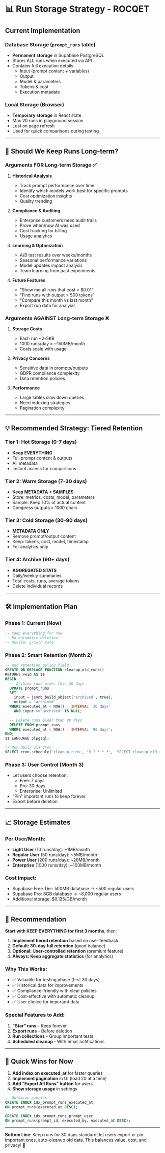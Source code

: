 # 📊 Run Storage Strategy - ROCQET

## Current Implementation

### Database Storage (`prompt_runs` table)
- **Permanent storage** in Supabase PostgreSQL
- Stores ALL runs when executed via API
- Contains full execution details:
  - Input (prompt content + variables)
  - Output 
  - Model & parameters
  - Tokens & cost
  - Execution metadata

### Local Storage (Browser)
- **Temporary storage** in React state
- Max 20 runs in playground session
- Lost on page refresh
- Used for quick comparisons during testing

---

## 🤔 Should We Keep Runs Long-term?

### Arguments FOR Long-term Storage ✅

1. **Historical Analysis**
   - Track prompt performance over time
   - Identify which models work best for specific prompts
   - Cost optimization insights
   - Quality trending

2. **Compliance & Auditing**
   - Enterprise customers need audit trails
   - Prove when/how AI was used
   - Cost tracking for billing
   - Usage analytics

3. **Learning & Optimization**
   - A/B test results over weeks/months
   - Seasonal performance variations
   - Model updates impact analysis
   - Team learning from past experiments

4. **Future Features**
   - "Show me all runs that cost < $0.01"
   - "Find runs with output > 500 tokens"
   - "Compare this month vs last month"
   - Export run data for analysis

### Arguments AGAINST Long-term Storage ❌

1. **Storage Costs**
   - Each run ~2-5KB
   - 1000 runs/day = ~150MB/month
   - Costs scale with usage

2. **Privacy Concerns**
   - Sensitive data in prompts/outputs
   - GDPR compliance complexity
   - Data retention policies

3. **Performance**
   - Large tables slow down queries
   - Need indexing strategies
   - Pagination complexity

---

## 💡 Recommended Strategy: Tiered Retention

### Tier 1: Hot Storage (0-7 days)
- **Keep EVERYTHING**
- Full prompt content & outputs
- All metadata
- Instant access for comparisons

### Tier 2: Warm Storage (7-30 days)
- **Keep METADATA + SAMPLES**
- Store: metrics, costs, model, parameters
- Sample: Keep 10% of actual content
- Compress outputs > 1000 chars

### Tier 3: Cold Storage (30-90 days)
- **METADATA ONLY**
- Remove prompt/output content
- Keep: tokens, cost, model, timestamp
- For analytics only

### Tier 4: Archive (90+ days)
- **AGGREGATED STATS**
- Daily/weekly summaries
- Total costs, runs, average tokens
- Delete individual records

---

## 🛠️ Implementation Plan

### Phase 1: Current (Now)
```sql
-- Keep everything for now
-- No automatic deletion
-- Monitor growth rate
```

### Phase 2: Smart Retention (Month 2)
```sql
-- Add retention_policy field
CREATE OR REPLACE FUNCTION cleanup_old_runs()
RETURNS void AS $$
BEGIN
  -- Archive runs older than 30 days
  UPDATE prompt_runs 
  SET 
    input = jsonb_build_object('archived', true),
    output = 'archived'
  WHERE executed_at < NOW() - INTERVAL '30 days'
    AND input->>'archived' IS NULL;
    
  -- Delete runs older than 90 days
  DELETE FROM prompt_runs
  WHERE executed_at < NOW() - INTERVAL '90 days';
END;
$$ LANGUAGE plpgsql;

-- Run daily via cron
SELECT cron.schedule('cleanup-runs', '0 2 * * *', 'SELECT cleanup_old_runs()');
```

### Phase 3: User Control (Month 3)
- Let users choose retention:
  - Free: 7 days
  - Pro: 30 days
  - Enterprise: Unlimited
- "Pin" important runs to keep forever
- Export before deletion

---

## 📈 Storage Estimates

### Per User/Month:
- **Light User** (10 runs/day): ~1MB/month
- **Regular User** (50 runs/day): ~5MB/month  
- **Power User** (200 runs/day): ~20MB/month
- **Enterprise** (1000 runs/day): ~100MB/month

### Cost Impact:
- Supabase Free Tier: 500MB database → ~500 regular users
- Supabase Pro: 8GB database → ~8,000 regular users
- Additional storage: $0.125/GB/month

---

## 🎯 Recommendation

**Start with KEEP EVERYTHING for first 3 months**, then:

1. **Implement tiered retention** based on user feedback
2. **Default: 30-day full retention** (good balance)
3. **Optional: User-controlled retention** (premium feature)
4. **Always: Keep aggregate statistics** (for analytics)

### Why This Works:
- ✅ Valuable for testing phase (first 30 days)
- ✅ Historical data for improvements
- ✅ Compliance-friendly with clear policies
- ✅ Cost-effective with automatic cleanup
- ✅ User choice for important data

### Special Features to Add:
1. **"Star" runs** - Keep forever
2. **Export runs** - Before deletion
3. **Run collections** - Group important tests
4. **Scheduled cleanup** - With email notifications

---

## 🔧 Quick Wins for Now

1. **Add index on executed_at** for faster queries
2. **Implement pagination** in UI (load 20 at a time)
3. **Add "Export All Runs" button** for users
4. **Show storage usage** in settings

```sql
-- Optimize queries
CREATE INDEX idx_prompt_runs_executed_at 
ON prompt_runs(executed_at DESC);

CREATE INDEX idx_prompt_runs_prompt_user 
ON prompt_runs(prompt_id, executed_by, executed_at DESC);
```

---

**Bottom Line**: Keep runs for 30 days standard, let users export or pin important ones, auto-cleanup old data. This balances value, cost, and privacy! 🚀